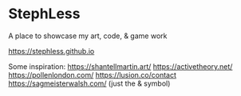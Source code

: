 # StephLess
A place to showcase my art, code, & game work

https://stephless.github.io

Some inspiration:
https://shantellmartin.art/
https://activetheory.net/
https://pollenlondon.com/
https://lusion.co/contact
https://sagmeisterwalsh.com/ (just the & symbol)
